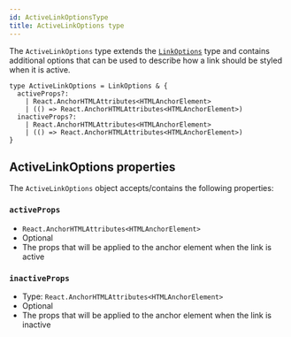 ```yaml
---
id: ActiveLinkOptionsType
title: ActiveLinkOptions type
---
```


The `ActiveLinkOptions` type extends the [`LinkOptions`](../LinkOptionsType.md) type and contains additional options that can be used to describe how a link should be styled when it is active.

```tsx
type ActiveLinkOptions = LinkOptions & {
  activeProps?:
    | React.AnchorHTMLAttributes<HTMLAnchorElement>
    | (() => React.AnchorHTMLAttributes<HTMLAnchorElement>)
  inactiveProps?:
    | React.AnchorHTMLAttributes<HTMLAnchorElement>
    | (() => React.AnchorHTMLAttributes<HTMLAnchorElement>)
}
```

## ActiveLinkOptions properties

The `ActiveLinkOptions` object accepts/contains the following properties:

### `activeProps`

- `React.AnchorHTMLAttributes<HTMLAnchorElement>`
- Optional
- The props that will be applied to the anchor element when the link is active

### `inactiveProps`

- Type: `React.AnchorHTMLAttributes<HTMLAnchorElement>`
- Optional
- The props that will be applied to the anchor element when the link is inactive
